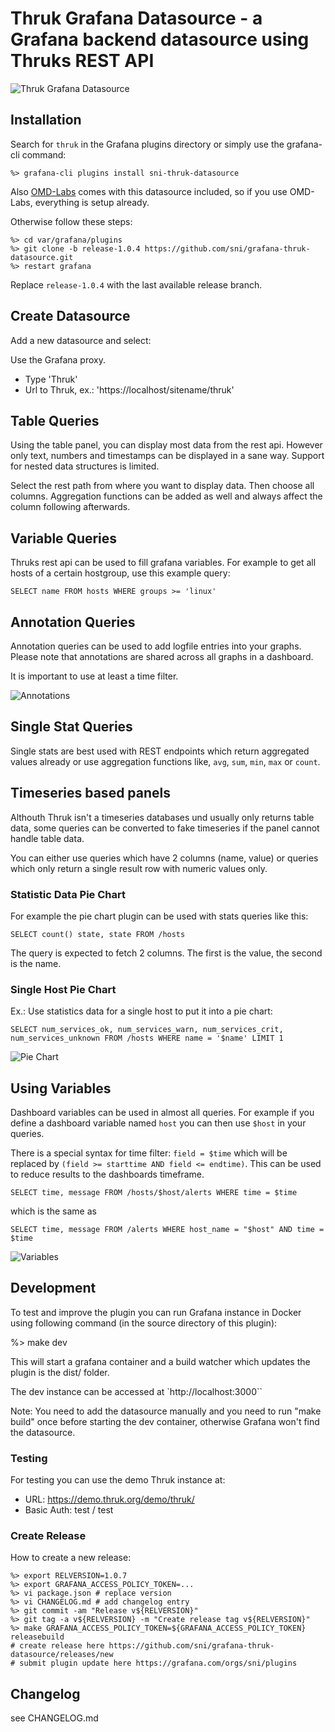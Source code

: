 # Thruk Grafana Datasource - a Grafana backend datasource using Thruks REST API

![Thruk Grafana Datasource](https://raw.githubusercontent.com/sni/grafana-thruk-datasource/master/img/screenshot.png "Thruk Grafana Datasource")

## Installation

Search for `thruk` in the Grafana plugins directory or simply use the grafana-cli command:

    %> grafana-cli plugins install sni-thruk-datasource

Also [OMD-Labs](https://labs.consol.de/omd/) comes with this datasource included, so if
you use OMD-Labs, everything is setup already.

Otherwise follow these steps:

    %> cd var/grafana/plugins
    %> git clone -b release-1.0.4 https://github.com/sni/grafana-thruk-datasource.git
    %> restart grafana

Replace `release-1.0.4` with the last available release branch.

## Create Datasource

Add a new datasource and select:

Use the Grafana proxy.

- Type 'Thruk'
- Url to Thruk, ex.: 'https://localhost/sitename/thruk'

## Table Queries

Using the table panel, you can display most data from the rest api. However
only text, numbers and timestamps can be displayed in a sane way. Support for nested
data structures is limited.

Select the rest path from where you want to display data. Then choose all columns. Aggregation
functions can be added as well and always affect the column following afterwards.

## Variable Queries

Thruks rest api can be used to fill grafana variables. For example to get all
hosts of a certain hostgroup, use this example query:

    SELECT name FROM hosts WHERE groups >= 'linux'

## Annotation Queries

Annotation queries can be used to add logfile entries into your graphs.
Please note that annotations are shared across all graphs in a dashboard.

It is important to use at least a time filter.

![Annotations](https://raw.githubusercontent.com/sni/grafana-thruk-datasource/master/img/annotations.png "Annotations Editor")

## Single Stat Queries

Single stats are best used with REST endpoints which return aggregated values
already or use aggregation functions like, `avg`, `sum`, `min`, `max` or `count`.

## Timeseries based panels

Althouth Thruk isn't a timeseries databases und usually only returns table
data, some queries can be converted to fake timeseries if the panel cannot
handle table data.

You can either use queries which have 2 columns (name, value) or queries
which only return a single result row with numeric values only.

### Statistic Data Pie Chart

For example the pie chart plugin can be used with stats queries like this:

    SELECT count() state, state FROM /hosts

The query is expected to fetch 2 columns. The first is the value, the second is the name.

### Single Host Pie Chart

Ex.: Use statistics data for a single host to put it into a pie chart:

    SELECT num_services_ok, num_services_warn, num_services_crit, num_services_unknown FROM /hosts WHERE name = '$name' LIMIT 1

![Pie Chart](https://raw.githubusercontent.com/sni/grafana-thruk-datasource/master/img/piechart.png "Pie Chart")

## Using Variables

Dashboard variables can be used in almost all queries. For example if you
define a dashboard variable named `host` you can then use `$host` in your
queries.

There is a special syntax for time filter: `field = $time` which will be
replaced by `(field >= starttime AND field <= endtime)`. This can be used to
reduce results to the dashboards timeframe.

    SELECT time, message FROM /hosts/$host/alerts WHERE time = $time

which is the same as

    SELECT time, message FROM /alerts WHERE host_name = "$host" AND time = $time

![Variables](https://raw.githubusercontent.com/sni/grafana-thruk-datasource/master/img/variables.png "Variables Editor")

## Development

To test and improve the plugin you can run Grafana instance in Docker using
following command (in the source directory of this plugin):

  %> make dev

This will start a grafana container and a build watcher which updates the
plugin is the dist/ folder.

The dev instance can be accessed at `http://localhost:3000``

Note: You need to add the datasource manually and you need to run "make build" once
  before starting the dev container, otherwise Grafana won't find the datasource.

### Testing

For testing you can use the demo Thruk instance at:

- URL: https://demo.thruk.org/demo/thruk/
- Basic Auth: test / test

### Create Release

How to create a new release:

    %> export RELVERSION=1.0.7
    %> export GRAFANA_ACCESS_POLICY_TOKEN=...
    %> vi package.json # replace version
    %> vi CHANGELOG.md # add changelog entry
    %> git commit -am "Release v${RELVERSION}"
    %> git tag -a v${RELVERSION} -m "Create release tag v${RELVERSION}"
    %> make GRAFANA_ACCESS_POLICY_TOKEN=${GRAFANA_ACCESS_POLICY_TOKEN} releasebuild
    # create release here https://github.com/sni/grafana-thruk-datasource/releases/new
    # submit plugin update here https://grafana.com/orgs/sni/plugins

## Changelog

see CHANGELOG.md
